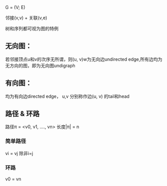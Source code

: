 G = (V; E)

邻接(v,v) + 关联(v,e)

树和序列都可视为图的特例

## 无向图：
若邻接顶点u和v的次序无所谓，则(u, v)w为无向边undirected edge,所有边均为无方向的图，即为无向图undigraph


## 有向图： 
均为有向边directed edge， u,v 分别称作边(u, v) 的tail和head

## 路径 & 环路

路径π = <v0, v1, ...., vn>
长度|π| = n

### 简单路径

vi = vj 除非i=j

### 环路
v0 = vn

